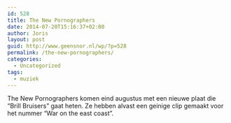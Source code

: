 ```yaml
---
id: 528
title: The New Pornographers
date: 2014-07-20T15:16:37+02:00
author: Joris
layout: post
guid: http://www.geensnor.nl/wp/?p=528
permalink: /the-new-pornographers/
categories:
  - Uncategorized
tags:
  - muziek
---
```

The New Pornographers komen eind augustus met een nieuwe plaat die &#8220;Brill Bruisers&#8221; gaat heten. Ze hebben alvast een geinige clip gemaakt voor het nummer &#8220;War on the east coast&#8221;.